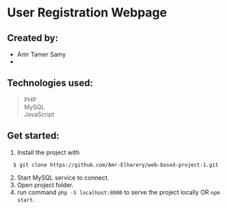 # User Registration Webpage

## Created by: 
  - Amr Tamer Samy
  -

## Technologies used:
  > PHP \
    MySQL \
    JavaScript

## Get started:
  1. Install the project with
  ```
    $ git clone https://github.com/Amr-Elharery/web-based-project-1.git
  ```
  2. Start MySQL service to connect.
  3. Open project folder.
  4. run command `php -S localhost:8000` to serve the project locally OR `npm start`.
